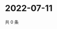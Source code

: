 # 2022-07-11

共 0 条

<!-- BEGIN WEIBO -->
<!-- 最后更新时间 Mon Jul 11 2022 14:20:54 GMT+0800 (China Standard Time) -->

<!-- END WEIBO -->
